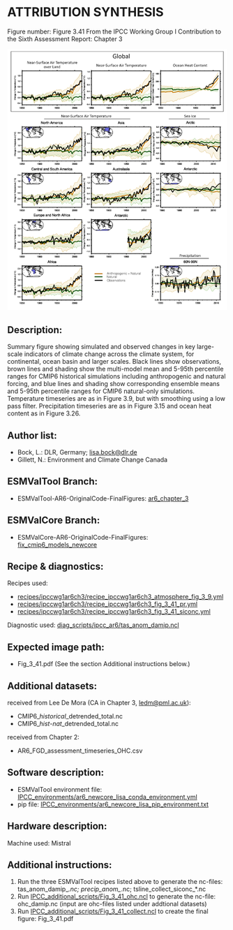 
ATTRIBUTION SYNTHESIS
=====================

Figure number: Figure 3.41
From the IPCC Working Group I Contribution to the Sixth Assessment Report: Chapter 3

![Figure 3.41](../images/ar6_wg1_chap3_figure3_41_attribution_synthesis.png?raw=true)


Description:
------------
Summary figure showing simulated and observed changes in key large-scale 
indicators of climate change across the climate system, for continental, ocean 
basin and larger scales. Black lines show observations, brown lines and shading 
show the multi-model mean and 5-95th percentile ranges for CMIP6 historical 
simulations including anthropogenic and natural forcing, and blue lines and 
shading show corresponding ensemble means and 5-95th percentile ranges for CMIP6 
natural-only simulations. Temperature timeseries are as in Figure 3.9, but with 
smoothing using a low pass filter. Precipitation timeseries are as in Figure 
3.15 and ocean heat content as in Figure 3.26.


Author list:
------------
- Bock, L.: DLR, Germany; lisa.bock@dlr.de
- Gillett, N.: Environment and Climate Change Canada


ESMValTool Branch:
------------------
- ESMValTool-AR6-OriginalCode-FinalFigures: [ar6_chapter_3](https://github.com/ESMValGroup/ESMValTool-AR6-OriginalCode-FinalFigures/tree/ar6_chapter_3)


ESMValCore Branch:
------------------
- ESMValCore-AR6-OriginalCode-FinalFigures: [fix_cmip6_models_newcore](https://github.com/ESMValGroup/ESMValCore-AR6-OriginalCode-FinalFigures/tree/fix_cmip6_models_newcore)


Recipe & diagnostics:
---------------------
Recipes used: 
- [recipes/ipccwg1ar6ch3/recipe_ipccwg1ar6ch3_atmosphere_fig_3_9.yml](https://github.com/ESMValGroup/ESMValTool-AR6-OriginalCode-FinalFigures/blob/ar6_chapter_3/esmvaltool/recipes/ipccwg1ar6ch3/recipe_ipccwg1ar6ch3_atmosphere_fig_3_9.yml)
- [recipes/ipccwg1ar6ch3/recipe_ipccwg1ar6ch3_fig_3_41_pr.yml](https://github.com/ESMValGroup/ESMValTool-AR6-OriginalCode-FinalFigures/blob/ar6_chapter_3/esmvaltool/recipes/ipccwg1ar6ch3/recipe_ipccwg1ar6ch3_fig_3_41_pr.yml)
- [recipes/ipccwg1ar6ch3/recipe_ipccwg1ar6ch3_fig_3_41_siconc.yml](https://github.com/ESMValGroup/ESMValTool-AR6-OriginalCode-FinalFigures/blob/ar6_chapter_3/esmvaltool/recipes/ipccwg1ar6ch3/recipe_ipccwg1ar6ch3_fig_3_41_siconc.yml)

Diagnostic used: [diag_scripts/ipcc_ar6/tas_anom_damip.ncl](https://github.com/ESMValGroup/ESMValTool-AR6-OriginalCode-FinalFigures/blob/ar6_chapter_3/esmvaltool/diag_scripts/ipcc_ar6/tas_anom_damip.ncl)


Expected image path:
--------------------
- Fig_3_41.pdf (See the section Additional instructions below.)


Additional datasets:
--------------------
received from Lee De Mora (CA in Chapter 3, ledm@pml.ac.uk):
- CMIP6_*_historical_*_detrended_total.nc
- CMIP6_*_hist-nat_*_detrended_total.nc

received from Chapter 2:
- AR6_FGD_assessment_timeseries_OHC.csv


Software description:
---------------------
- ESMValTool environment file: [IPCC_environments/ar6_newcore_lisa_conda_environment.yml](https://github.com/ESMValGroup/ESMValTool-AR6-OriginalCode-FinalFigures/blob/fix_links/IPCC_environments/ar6_newcore_lisa_conda_environment.yml)
- pip file: [IPCC_environments/ar6_newcore_lisa_pip_environment.txt](https://github.com/ESMValGroup/ESMValTool-AR6-OriginalCode-FinalFigures/blob/fix_links/IPCC_environments/ar6_newcore_lisa_pip_environment.txt)


Hardware description:
---------------------
Machine used:  Mistral


Additional instructions:
------------------------

1. Run the three ESMValTool recipes listed above to generate the nc-files: 
   tas_anom_damip_*.nc; precip_anom_*.nc; tsline_collect_siconc_*.nc
2. Run [IPCC_additional_scripts/Fig_3_41_ohc.ncl](https://github.com/ESMValGroup/ESMValTool-AR6-OriginalCode-FinalFigures/blob/fix_links/IPCC_additional_scripts/Fig_3_41_ohc.ncl) to generate the nc-file: 
   ohc_damip.nc (input are ohc-files listed under addtional datasets)
3. Run [IPCC_additional_scripts/Fig_3_41_collect.ncl](https://github.com/ESMValGroup/ESMValTool-AR6-OriginalCode-FinalFigures/blob/fix_links/IPCC_additional_scripts/Fig_3_41_collect.ncl) to create the final figure: 
   Fig_3_41.pdf
